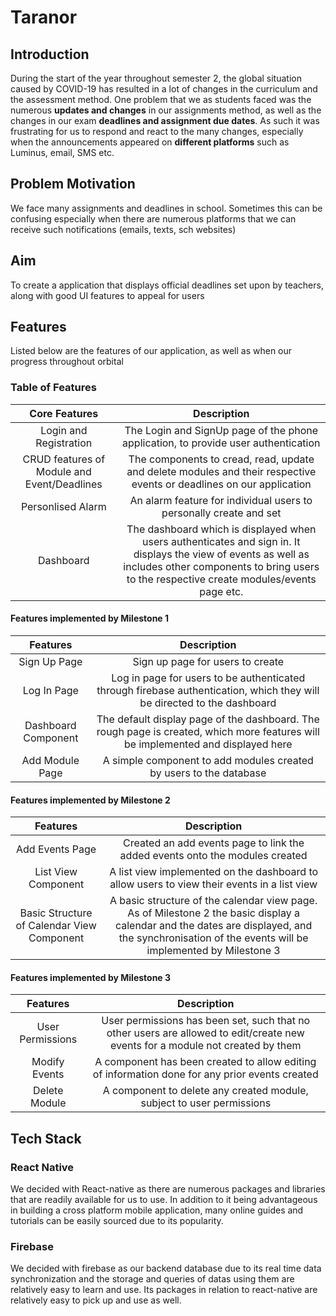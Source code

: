 # Taranor #

## Introduction ##

During the start of the year throughout semester 2, the global situation caused by COVID-19 has resulted in a lot of changes in the curriculum and the assessment method. One problem that we as students faced was the numerous **updates and changes** in our assignments method, as well as the changes in our exam **deadlines and assignment due dates**. As such it was frustrating for us to respond and react to the many changes, especially when the announcements appeared on **different platforms** such as Luminus, email, SMS etc.

## Problem Motivation ##

We face many assignments and deadlines in school. Sometimes this can be confusing especially when there are numerous platforms that we can receive such notifications (emails, texts, sch websites)

## Aim ##

To create a application that displays official deadlines set upon by teachers, along with good UI features to appeal for users

## Features ##

Listed below are the features of our application, as well as when our progress throughout orbital

###  Table of Features ###

| Core Features | Description |
|  :---:  |  :---: | 
| Login and Registration | The Login and SignUp page of the phone application, to provide user authentication |
|CRUD features of Module and Event/Deadlines | The components to cread, read, update and delete modules and their respective events or deadlines on our application |
| Personlised Alarm | An alarm feature for individual users to personally create and set |
| Dashboard | The dashboard which is displayed when users authenticates and sign in. It displays the view of events as well as includes other components to bring users to the respective create modules/events page etc. |

  
  

#### Features implemented by Milestone 1 ####
| Features | Description |
| :---: | :---:|
|Sign Up Page| Sign up page for users to create |
|Log In Page| Log in page for users to be authenticated through firebase authentication, which they will be directed to the dashboard|
|Dashboard Component| The default display page of the dashboard. The rough page is created, which more features will be implemented and displayed here |
|Add Module Page| A simple component to add modules created by users to the database |

#### Features implemented by Milestone 2 ####
| Features | Description |
| :---: | :---:|
| Add Events Page | Created an add events page to link the added events onto the modules created |
|List View Component | A list view implemented on the dashboard to allow users to view their events in a list view |
| Basic Structure of Calendar View Component | A basic structure of the calendar view page. As of Milestone 2 the basic display a calendar and the dates are displayed, and the synchronisation of the events will be implemented by Milestone 3 |

#### Features implemented by Milestone 3
| Features | Description |
| :---: | :---:|
|User Permissions| User permissions has been set, such that no other users are allowed to edit/create new events for a module not created by them|
|Modify Events| A component has been created to allow editing of information done for any prior events created|
|Delete Module| A component to delete any created module, subject to user permissions|
## Tech Stack ##

### React Native ###
We decided with React-native as there are numerous packages and libraries that are readily available for us to use. In addition to it being advantageous in building a cross platform mobile application, many online guides and tutorials can be easily sourced due to its popularity.

### Firebase ###
We decided with firebase as our backend database due to its real time data synchronization and the storage and queries of datas  using them are relatively easy to learn and use. Its packages in relation to react-native are relatively easy to pick up and use as well. 
